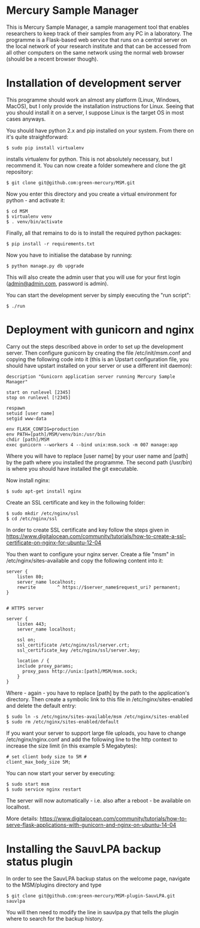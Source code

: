# Mercury Sample Manager

This is Mercury Sample Manager, a sample management tool that enables researchers
to keep track of their samples from any PC in a laboratory. The programme is a Flask-based web service that runs on a
central server on the local network of your research institute and that can be accessed from all other computers on the
same network using the normal web browser (should be a recent browser though).

# Installation of development server

This programme should work an almost any platform (Linux, Windows, MacOS), but I only provide the installation
instructions for Linux. Seeing that you should install it on a server, I suppose Linux is the target OS in most
cases anyways.

You should have python 2.x and pip installed on your system. From there on it's quite straightforward:

    $ sudo pip install virtualenv

installs virtualenv for python. This is not absolutely necessary, but I recommend it. You can now create a folder somewhere
and clone the git repository:

    $ git clone git@github.com:green-mercury/MSM.git

Now you enter this directory and you create a virtual environment for python - and activate it:

    $ cd MSM
    $ virtualenv venv
    $ . venv/bin/activate

Finally, all that remains to do is to install the required python packages:

    $ pip install -r requirements.txt
    
Now you have to initialise the database by running:

    $ python manage.py db upgrade

This will also create the admin user that you will use for your first login (admin@admin.com, password is admin).

You can start the development server by simply executing the "run script":

    $ ./run

# Deployment with gunicorn and nginx

Carry out the steps described above in order to set up the development server. Then configure gunicorn by creating
the file /etc/init/msm.conf and copying the following code into it (this is an Upstart configuration file, you should
have upstart installed on your server or use a different init daemon):
 
    description "Gunicorn application server running Mercury Sample Manager"
    
    start on runlevel [2345]
    stop on runlevel [!2345]
    
    respawn
    setuid [user name]
    setgid www-data
    
    env FLASK_CONFIG=production
    env PATH=[path]/MSM/venv/bin:/usr/bin
    chdir [path]/MSM
    exec gunicorn --workers 4 --bind unix:msm.sock -m 007 manage:app

Where you will have to replace [user name] by your user name and [path] by the path where you installed the programme. The second path (/usr/bin) is where you should have installed the git executable.

Now install nginx:

    $ sudo apt-get install nginx

Create an SSL certificate and key in the following folder:

    $ sudo mkdir /etc/nginx/ssl
    $ cd /etc/nginx/ssl

In order to create SSL certificate and key follow the steps given in https://www.digitalocean.com/community/tutorials/how-to-create-a-ssl-certificate-on-nginx-for-ubuntu-12-04

You then want to configure your nginx server. Create a file "msm" in /etc/nginx/sites-available and copy the following content into it:

    server {
        listen 80;
        server_name localhost;
        rewrite        ^ https://$server_name$request_uri? permanent;
    }
    
    
    # HTTPS server
    
    server {
        listen 443;
        server_name localhost;
    
        ssl on;
        ssl_certificate /etc/nginx/ssl/server.crt;
        ssl_certificate_key /etc/nginx/ssl/server.key;
    
        location / {
        include proxy_params;
          proxy_pass http://unix:[path]/MSM/msm.sock;
        }
    }

Where - again - you have to replace [path] by the path to the application's directory. Then create a symbolic link to
this file in /etc/nginx/sites-enabled and delete the default entry:

    $ sudo ln -s /etc/nginx/sites-available/msm /etc/nginx/sites-enabled
    $ sudo rm /etc/nginx/sites-enabled/default

If you want your server to support large file uploads, you have to change /etc/nginx/nginx.conf and add the following
line to the http context to increase the size limit (in this example 5 Megabytes):

    # set client body size to 5M #
    client_max_body_size 5M;

You can now start your server by executing:
 
    $ sudo start msm
    $ sudo service nginx restart

The server will now automatically - i.e. also after a reboot - be available on localhost.

More details: https://www.digitalocean.com/community/tutorials/how-to-serve-flask-applications-with-gunicorn-and-nginx-on-ubuntu-14-04

# Installing the SauvLPA backup status plugin
In order to see the SauvLPA backup status on the welcome page, navigate to the MSM/plugins directory and type

    $ git clone git@github.com:green-mercury/MSM-plugin-SauvLPA.git sauvlpa

You will then need to modify the line in sauvlpa.py that tells the plugin where to search for the backup history.
   